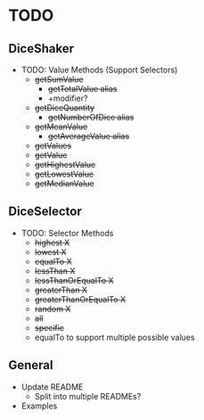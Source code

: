 # TODO

## DiceShaker

- TODO: Value Methods (Support Selectors)
  - ~~getSumValue~~
    - ~~getTotalValue alias~~
    - +modifier?
  - ~~getDiceQuantity~~
    - ~~getNumberOfDice alias~~
  - ~~getMeanValue~~
    - ~~getAverageValue alias~~
  - ~~getValues~~
  - ~~getValue~~
  - ~~getHighestValue~~
  - ~~getLowestValue~~
  - ~~getMedianValue~~

## DiceSelector

- TODO: Selector Methods
  - ~~highest X~~
  - ~~lowest X~~
  - ~~equalTo X~~
  - ~~lessThan X~~
  - ~~lessThanOrEqualTo X~~
  - ~~greaterThan X~~
  - ~~greaterThanOrEqualTo X~~
  - ~~random X~~
  - ~~all~~
  - ~~specific~~
  - equalTo to support multiple possible values
  
## General

- Update README
  - Split into multiple READMEs?
- Examples